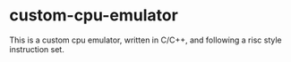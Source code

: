 # custom-cpu-emulator
This is a custom cpu emulator, written in C/C++, and following a risc style instruction set.

